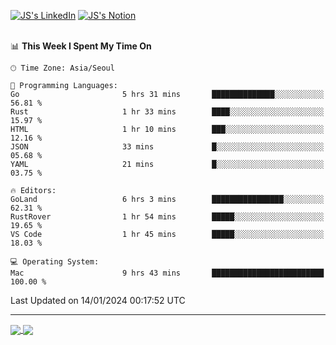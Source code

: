 
[![JS's LinkedIn](https://img.shields.io/badge/LinkedIn-blue?style=for-the-badge&logo=linkedin)](https://www.linkedin.com/in/jaeseung-lee-5a2a32139/) 
[![JS's Notion](https://img.shields.io/badge/Notion-black?style=for-the-badge&logo=notion)](https://bit.ly/ljswiki1) <br><br>
<!-- ![JS's GitHub stats](https://github-readme-stats-lemon-five.vercel.app/api?username=tkxkd0159&hide=contribs,prs,stars,issues&show_icons=true&theme=react&include_all_commits=true)   -->
<!-- ![Top Langs](https://github-readme-stats-lemon-five.vercel.app/api/top-langs/?username=tkxkd0159&layout=compact&hide=jupyter%20notebook,scss,html,css&langs_count=10)  -->


<!--START_SECTION:waka-->
📊 **This Week I Spent My Time On** 

```text
🕑︎ Time Zone: Asia/Seoul

💬 Programming Languages: 
Go                       5 hrs 31 mins       ██████████████░░░░░░░░░░░   56.81 % 
Rust                     1 hr 33 mins        ████░░░░░░░░░░░░░░░░░░░░░   15.97 % 
HTML                     1 hr 10 mins        ███░░░░░░░░░░░░░░░░░░░░░░   12.16 % 
JSON                     33 mins             █░░░░░░░░░░░░░░░░░░░░░░░░   05.68 % 
YAML                     21 mins             █░░░░░░░░░░░░░░░░░░░░░░░░   03.75 % 

🔥 Editors: 
GoLand                   6 hrs 3 mins        ████████████████░░░░░░░░░   62.31 % 
RustRover                1 hr 54 mins        █████░░░░░░░░░░░░░░░░░░░░   19.65 % 
VS Code                  1 hr 45 mins        █████░░░░░░░░░░░░░░░░░░░░   18.03 % 

💻 Operating System: 
Mac                      9 hrs 43 mins       █████████████████████████   100.00 % 
```


 Last Updated on 14/01/2024 00:17:52 UTC
<!--END_SECTION:waka-->

---
<a href="https://github.com/tkxkd0159/dsalgo">
  <img align="center" src="https://github-readme-stats-lemon-five.vercel.app/api/pin/?username=tkxkd0159&repo=dsalgo&theme=react" />
</a>
<a href="https://github.com/tkxkd0159/books">
  <img align="center" src="https://github-readme-stats-lemon-five.vercel.app/api/pin/?username=tkxkd0159&repo=books&theme=react" />
</a>

<!---
- 🔭 I’m currently working on ...
- 🌱 I’m currently learning blockchain and distributed network
- 👯 I’m looking to collaborate on ...
- 🤔 I’m looking for help with ...
- 💬 Ask me about ...
- 📫 How to reach me: ...
- 😄 Pronouns: ...
- ⚡ Fun fact: ...
-->
